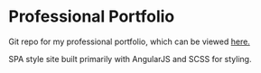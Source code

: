 # Professional Portfolio

Git repo for my professional portfolio, which can be viewed [here.](http://eightnine.co/smith-dev/)

SPA style site built primarily with AngularJS and SCSS for styling.
